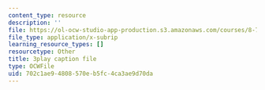 ```yaml
---
content_type: resource
description: ''
file: https://ol-ocw-studio-app-production.s3.amazonaws.com/courses/8-701-introduction-to-nuclear-and-particle-physics-fall-2020/702c1ae94808570eb5fc4ca3ae9d70da_b5DKpnHXuUU.vtt
file_type: application/x-subrip
learning_resource_types: []
resourcetype: Other
title: 3play caption file
type: OCWFile
uid: 702c1ae9-4808-570e-b5fc-4ca3ae9d70da
---
```

